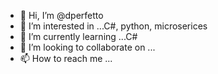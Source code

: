 - 👋 Hi, I’m @dperfetto
- 👀 I’m interested in ...C#, python, microserices
- 🌱 I’m currently learning ...C#
- 💞️ I’m looking to collaborate on ...
- 📫 How to reach me ...

<!---
dperfetto/dperfetto is a ✨ special ✨ repository because its `README.md` (this file) appears on your GitHub profile.
You can click the Preview link to take a look at your changes.
--->
